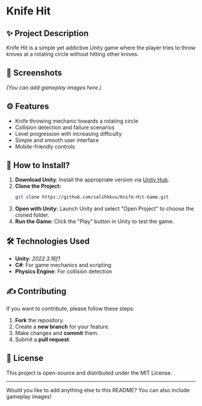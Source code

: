 # Knife Hit

## ✨ Project Description
Knife Hit is a simple yet addictive Unity game where the player tries to throw knives at a rotating circle without hitting other knives. 

## 📸 Screenshots
*(You can add gameplay images here.)*

## ⚙️ Features
- Knife throwing mechanic towards a rotating circle
- Collision detection and failure scenarios
- Level progression with increasing difficulty
- Simple and smooth user interface
- Mobile-friendly controls

## 💪 How to Install?
1. **Download Unity**: Install the appropriate version via [Unity Hub](https://unity.com/download).
2. **Clone the Project:**
   ```sh
   git clone https://github.com/salihkkus/Knife-Hit-Game.git
   ```
3. **Open with Unity:** Launch Unity and select "Open Project" to choose the cloned folder.
4. **Run the Game:** Click the "Play" button in Unity to test the game.

## 🛠 Technologies Used
- **Unity**: *2022.3.16f1*
- **C#**: For game mechanics and scripting
- **Physics Engine**: For collision detection

## ✍️ Contributing
If you want to contribute, please follow these steps:
1. **Fork** the repository.
2. Create a **new branch** for your feature.
3. Make changes and **commit** them.
4. Submit a **pull request**.

## 📜 License
This project is open-source and distributed under the MIT License.

---

Would you like to add anything else to this README? You can also include gameplay images!


